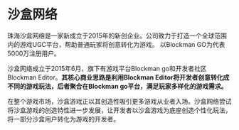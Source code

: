 # 沙盒网络

珠海沙盒网络是一家新成立于2015年的新创企业。公司致力于打造一个全球范围内的游戏UGC平台，帮助普通玩家将创意转化为游戏。 以Blockman GO为代表5000万注册用户。

沙盒网络成立于2015年6月，旗下有游戏平台Blockman go和开发者社区Blockman Editor。**其核心商业思路是利用Blockman Editor将开发者创意转化成不同的游戏玩法，后者聚合在Blockman go平台，满足玩家多样化的游戏需求。**

在整个游戏市场，沙盒游戏正以其创造性吸引更多游戏从业者入场。沙盒网络尝试将沙盒游戏的创造特性进一步发展，让开发者以沙盒游戏为底座创造个性化玩法，将一部分沙盒用户转化为游戏的开发者。
